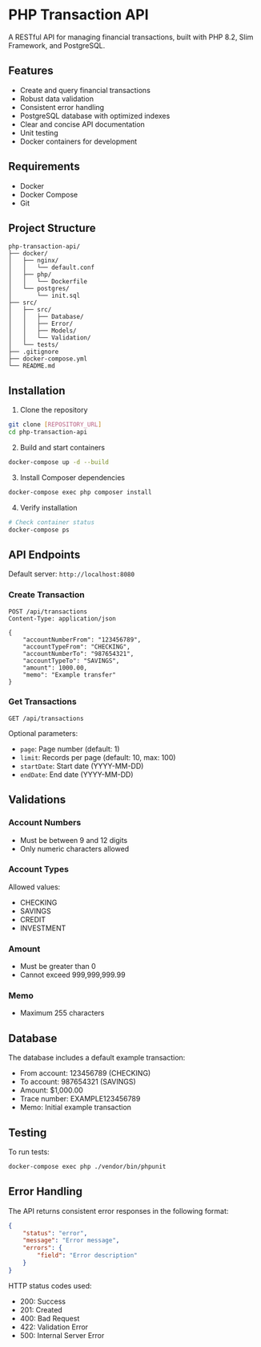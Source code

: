 # PHP Transaction API

A RESTful API for managing financial transactions, built with PHP 8.2, Slim Framework, and PostgreSQL.

## Features

- Create and query financial transactions
- Robust data validation
- Consistent error handling
- PostgreSQL database with optimized indexes
- Clear and concise API documentation
- Unit testing
- Docker containers for development

## Requirements

- Docker
- Docker Compose
- Git

## Project Structure

```
php-transaction-api/
├── docker/
│   ├── nginx/
│   │   └── default.conf
│   ├── php/
│   │   └── Dockerfile
│   └── postgres/
│       └── init.sql
├── src/
│   ├── src/
│   │   ├── Database/
│   │   ├── Error/
│   │   ├── Models/
│   │   └── Validation/
│   └── tests/
├── .gitignore
├── docker-compose.yml
└── README.md
```

## Installation

1. Clone the repository
```bash
git clone [REPOSITORY_URL]
cd php-transaction-api
```

2. Build and start containers
```bash
docker-compose up -d --build
```

3. Install Composer dependencies
```bash
docker-compose exec php composer install
```

4. Verify installation
```bash
# Check container status
docker-compose ps
```

## API Endpoints

Default server: `http://localhost:8080`

### Create Transaction

```http
POST /api/transactions
Content-Type: application/json

{
    "accountNumberFrom": "123456789",
    "accountTypeFrom": "CHECKING",
    "accountNumberTo": "987654321",
    "accountTypeTo": "SAVINGS",
    "amount": 1000.00,
    "memo": "Example transfer"
}
```

### Get Transactions

```http
GET /api/transactions
```

Optional parameters:
- `page`: Page number (default: 1)
- `limit`: Records per page (default: 10, max: 100)
- `startDate`: Start date (YYYY-MM-DD)
- `endDate`: End date (YYYY-MM-DD)

## Validations

### Account Numbers
- Must be between 9 and 12 digits
- Only numeric characters allowed

### Account Types
Allowed values:
- CHECKING
- SAVINGS
- CREDIT
- INVESTMENT

### Amount
- Must be greater than 0
- Cannot exceed 999,999,999.99

### Memo
- Maximum 255 characters

## Database

The database includes a default example transaction:
- From account: 123456789 (CHECKING)
- To account: 987654321 (SAVINGS)
- Amount: $1,000.00
- Trace number: EXAMPLE123456789
- Memo: Initial example transaction

## Testing

To run tests:
```bash
docker-compose exec php ./vendor/bin/phpunit
```

## Error Handling

The API returns consistent error responses in the following format:

```json
{
    "status": "error",
    "message": "Error message",
    "errors": {
        "field": "Error description"
    }
}
```

HTTP status codes used:
- 200: Success
- 201: Created
- 400: Bad Request
- 422: Validation Error
- 500: Internal Server Error
